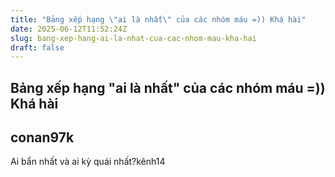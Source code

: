 ```yaml
---
title: "Bảng xếp hạng \"ai là nhất\" của các nhóm máu =)) Khá hài"
date: 2025-06-12T11:52:24Z
slug: bang-xep-hang-ai-la-nhat-cua-cac-nhom-mau-kha-hai
draft: false
---
```


## Bảng xếp hạng "ai là nhất" của các nhóm máu =)) Khá hài

## conan97k

Ai bẩn nhất và ai kỳ quái nhất?kênh14